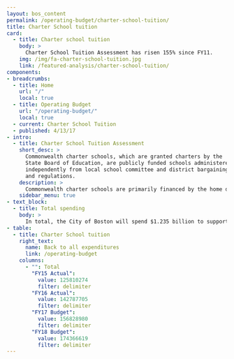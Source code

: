 ```yaml
---
layout: bos_content
permalink: /operating-budget/charter-school-tuition/
title: Charter School tuition
card:
  - title: Charter school tuition
    body: >
      Charter School Tuition Assessment has risen 155% since FY11.
    img: /img/fa-charter-school-tuition.jpg
    link: /featured-analysis/charter-school-tuition/
components:
- breadcrumbs:
  - title: Home
    url: "/"
    local: true
  - title: Operating Budget
    url: "/operating-budget/"
    local: true
  - current: Charter School Tuition
  - published: 4/13/17
- intro:
  - title: Charter School Tuition Assessment
    short_desc: >
      Commonwealth charter schools, which are granted charters by the 
      State Board of Education, are publicly funded schools administered 
      independently from local school committee and district bargaining rules 
      and regulations.
    description: >
      Commonwealth charter schools are primarily financed by the home districts of their students through a per pupil based charge. They are projected to educate 10,660 Boston students in FY18. Boston is assessed by the Commonwealth to fund charter schools on a per pupil basis, and Boston’s charter school tuition assessment is projected to increase by $17.5 million over the FY17 budget. <blockquote>Boston’s charter school assessment has risen by 155% since the enactment of the 2010 Achievement Gap Legislation.</blockquote>
    sidebar_menu: true
- text_block:
  - title: Total spending
    body: >
      In total, the City of Boston will spend $1.235 billion to support education-related programs – from prekindergarten to high school in the Boston Public School system as well as Commonwealth Charter Schools. 
- table:
  - title: Charter School tuition
    right_text:
      name: Back to all expenditures
      link: /operating-budget
    columns:
      - "": Total
        "FY15 Actual": 
          value: 125810274
          filter: delimiter
        "FY16 Actual": 
          value: 142787705
          filter: delimiter
        "FY17 Budget": 
          value: 156828980
          filter: delimiter
        "FY18 Budget": 
          value: 174366619
          filter: delimiter
---
```

